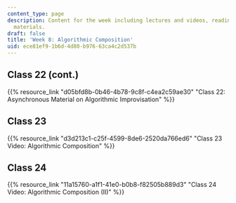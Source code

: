 ```yaml
---
content_type: page
description: Content for the week including lectures and videos, readings, and asynchronous
  materials.
draft: false
title: 'Week 8: Algorithmic Composition'
uid: ece81ef9-1b6d-4d80-b976-63ca4c2d537b
---
```

## Class 22 (cont.)

{{% resource_link "d05bfd8b-0b46-4b78-9c8f-c4ea2c59ae30" "Class 22: Asynchronous Material on Algorithmic Improvisation" %}}

## Class 23

{{% resource_link "d3d213c1-c25f-4599-8de6-2520da766ed6" "Class 23 Video: Algorithmic Composition" %}}

## Class 24

{{% resource_link "11a15760-a1f1-41e0-b0b8-f82505b889d3" "Class 24 Video: Algorithmic Composition (II)" %}}